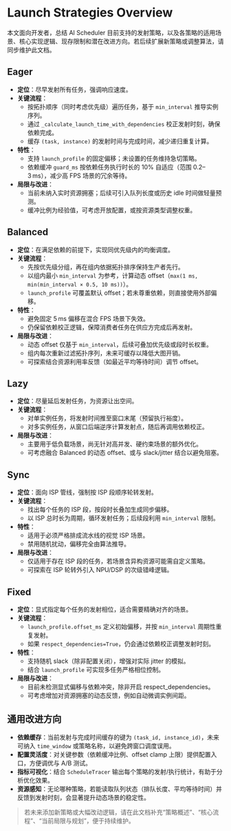 # Launch Strategies Overview

本文面向开发者，总结 AI Scheduler 目前支持的发射策略，以及各策略的适用场景、核心实现逻辑、现存限制和潜在改进方向。若后续扩展新策略或调整算法，请同步维护此文档。

## Eager
- **定位**：尽早发射所有任务，强调响应速度。
- **关键流程**：
  - 按拓扑顺序（同时考虑优先级）遍历任务，基于 `min_interval` 推导实例序列。
  - 通过 `_calculate_launch_time_with_dependencies` 校正发射时刻，确保依赖完成。
  - 缓存 `(task, instance)` 的发射时间与完成时间，减少递归重复计算。
- **特性**：
  - 支持 `launch_profile` 的固定偏移；未设置的任务维持急切策略。
  - 依赖缓冲 `guard_ms` 按依赖任务执行时长的 10% 自适应（范围 0.2–3 ms），减少高 FPS 场景的冗余等待。
- **局限与改进**：
  - 当前未纳入实时资源拥塞；后续可引入队列长度或历史 idle 时间做轻量预测。
  - 缓冲比例为经验值，可考虑开放配置，或按资源类型调整权重。

## Balanced
- **定位**：在满足依赖的前提下，实现同优先级内的均衡调度。
- **关键流程**：
  - 先按优先级分组，再在组内依据拓扑排序保持生产者先行。
  - 以组内最小 `min_interval` 为参考，计算动态 offset（`max(1 ms, min(min_interval × 0.5, 10 ms))`）。
  - `launch_profile` 可覆盖默认 offset；若未尊重依赖，则直接使用外部偏移。
- **特性**：
  - 避免固定 5 ms 偏移在混合 FPS 场景下失效。
  - 仍保留依赖校正逻辑，保障消费者任务在供应方完成后再发射。
- **局限与改进**：
  - 动态 offset 仅基于 `min_interval`，后续可叠加优先级或段时长权重。
  - 组内每次重新过滤拓扑序列，未来可缓存以降低大图开销。
  - 可探索结合资源利用率反馈（如最近平均等待时间）调节 offset。

## Lazy
- **定位**：尽量延后发射任务，为资源让出空间。
- **关键流程**：
  - 对单实例任务，将发射时间推至窗口末尾（预留执行裕度）。
  - 对多实例任务，从窗口后端逆序计算发射点，随后再调用依赖校正。
- **局限与改进**：
  - 主要用于低负载场景，尚无针对高并发、硬约束场景的额外优化。
  - 可考虑融合 Balanced 的动态 offset、或与 slack/jitter 结合以避免阻塞。

## Sync
- **定位**：面向 ISP 管线，强制按 ISP 段顺序轮转发射。
- **关键流程**：
  - 找出每个任务的 ISP 段，按段时长叠加生成同步偏移。
  - 以 ISP 总时长为周期，循环发射任务；后续段利用 `min_interval` 限制。
- **特性**：
  - 适用于必须严格排成流水线的视觉 ISP 场景。
  - 禁用随机扰动，偏移完全由算法推导。
- **局限与改进**：
  - 仅适用于存在 ISP 段的任务，若场景含异构资源可能需自定义策略。
  - 可探索在 ISP 轮转外引入 NPU/DSP 的次级错峰逻辑。

## Fixed
- **定位**：显式指定每个任务的发射相位，适合需要精确对齐的场景。
- **关键流程**：
  - `launch_profile.offset_ms` 定义初始偏移，并按 `min_interval` 周期性重复发射。
  - 如果 `respect_dependencies=True`，仍会通过依赖校正调整发射时刻。
- **特性**：
  - 支持随机 slack（除非配置关闭），增强对实际 jitter 的模拟。
  - 结合 `launch_profile` 可实现多任务严格相位控制。
- **局限与改进**：
  - 目前未检测显式偏移与依赖冲突，除非开启 respect_dependencies。
  - 可考虑增加对资源拥塞的动态反馈，例如自动微调实例间距。

## 通用改进方向
- **依赖缓存**：当前发射与完成时间缓存的键为 `(task_id, instance_id)`，未来可纳入 `time_window` 或策略名称，以避免跨窗口调度误用。
- **配置灵活度**：对关键参数（依赖缓冲比例、offset clamp 上限）提供配置入口，方便调优与 A/B 测试。
- **指标可视化**：结合 `ScheduleTracer` 输出每个策略的发射/执行统计，有助于分析优化效果。
- **资源感知**：无论哪种策略，若能读取队列状态（排队长度、平均等待时间）并反馈到发射时刻，会显著提升动态场景的稳定性。

> 若未来添加新策略或大幅改动逻辑，请在此文档补充“策略概述”、“核心流程”、“当前局限与规划”，便于持续维护。
